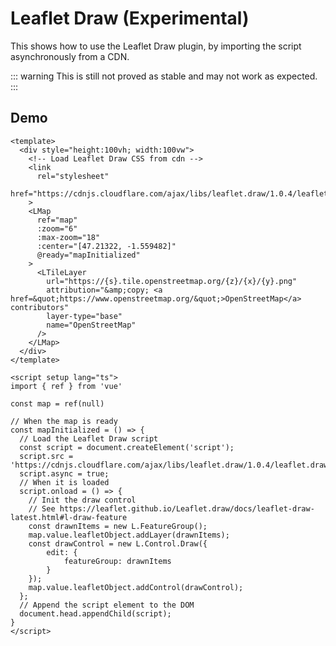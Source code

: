 # Leaflet Draw (Experimental)

This shows how to use the Leaflet Draw plugin, by importing the script asynchronously from a CDN.

::: warning
This is still not proved as stable and may not work as expected.
:::

## Demo

<script setup lang="ts">
import "leaflet/dist/leaflet.css";
import { LMap, LTileLayer } from '@vue-leaflet/vue-leaflet';
import { ref, onMounted } from 'vue';

const map = ref(null);

let wasLeafletDrawLoaded = false;

onMounted(() => {
  import('leaflet').then(() => {
    console.log('Leaflet loaded');
    setTimeout(() => {
      // Load the Leaflet Draw script
      const script = document.createElement('script');
      script.src = 'https://cdnjs.cloudflare.com/ajax/libs/leaflet.draw/1.0.4/leaflet.draw.js';
      script.async = true;
      // When it is loaded
      script.onload = () => {
        console.log('Leaflet Draw loaded');
        wasLeafletDrawLoaded = true;
        if (map.value.leafletObject) {
          setupLeafletDraw();
        }
      };
      // Append the script element to the DOM
      document.head.appendChild(script);
    }, 2000);
  });
})

// When the map is ready
const mapInitialized = () => {
  if (!wasLeafletDrawLoaded) {
    console.log('Leaflet Draw not loaded yet');
    return;
  }
  setTimeout(() => {
    setupLeafletDraw();
  }, 2000);
}

const setupLeafletDraw = () => {
  console.log('Setting up Leaflet Draw');
  // Init the draw control
  // See https://leaflet.github.io/Leaflet.draw/docs/leaflet-draw-latest.html#l-draw-feature
  const drawnItems = new L.FeatureGroup();
  map.value.leafletObject.addLayer(drawnItems);
  const drawControl = new L.Control.Draw({
      edit: {
          featureGroup: drawnItems
      }
  });
  map.value.leafletObject.addControl(drawControl);
}
</script>

<!-- Load Leaflet Draw CSS from cdn -->
<link
  rel="stylesheet"
  href="https://cdnjs.cloudflare.com/ajax/libs/leaflet.draw/1.0.4/leaflet.draw.css"
>
<LMap
  ref="map"
  style="height: 350px"
  :zoom="6"
  :max-zoom="18"
  :center="[47.21322, -1.559482]"
  @ready="mapInitialized"
>
  <LTileLayer
    url="https://{s}.tile.openstreetmap.org/{z}/{x}/{y}.png"
    attribution="&amp;copy; <a href=&quot;https://www.openstreetmap.org/&quot;>OpenStreetMap</a> contributors"
    layer-type="base"
    name="OpenStreetMap"
  />
</LMap>

```vue
<template>
  <div style="height:100vh; width:100vw">
    <!-- Load Leaflet Draw CSS from cdn -->
    <link
      rel="stylesheet"
      href="https://cdnjs.cloudflare.com/ajax/libs/leaflet.draw/1.0.4/leaflet.draw.css"
    >
    <LMap
      ref="map"
      :zoom="6"
      :max-zoom="18"
      :center="[47.21322, -1.559482]"
      @ready="mapInitialized"
    >
      <LTileLayer
        url="https://{s}.tile.openstreetmap.org/{z}/{x}/{y}.png"
        attribution="&amp;copy; <a href=&quot;https://www.openstreetmap.org/&quot;>OpenStreetMap</a> contributors"
        layer-type="base"
        name="OpenStreetMap"
      />
    </LMap>
  </div>
</template>

<script setup lang="ts">
import { ref } from 'vue'

const map = ref(null)

// When the map is ready
const mapInitialized = () => {
  // Load the Leaflet Draw script
  const script = document.createElement('script');
  script.src = 'https://cdnjs.cloudflare.com/ajax/libs/leaflet.draw/1.0.4/leaflet.draw.js';
  script.async = true;
  // When it is loaded
  script.onload = () => {
    // Init the draw control
    // See https://leaflet.github.io/Leaflet.draw/docs/leaflet-draw-latest.html#l-draw-feature
    const drawnItems = new L.FeatureGroup();
    map.value.leafletObject.addLayer(drawnItems);
    const drawControl = new L.Control.Draw({
        edit: {
            featureGroup: drawnItems
        }
    });
    map.value.leafletObject.addControl(drawControl);
  };
  // Append the script element to the DOM
  document.head.appendChild(script);
}
</script>
```
